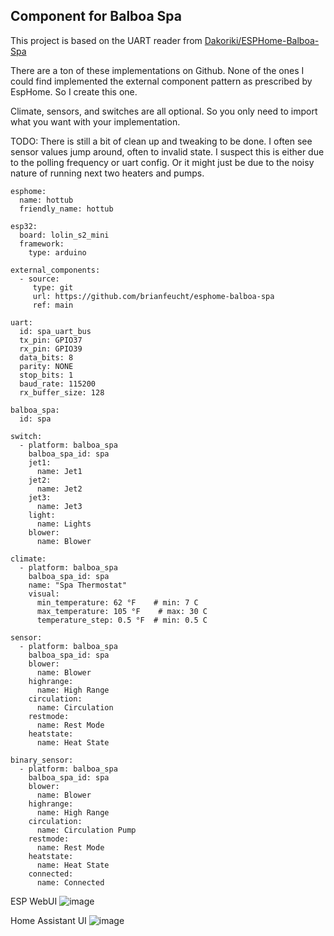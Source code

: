 ## Component for Balboa Spa

This project is based on the UART reader from [Dakoriki/ESPHome-Balboa-Spa](https://github.com/Dakoriki/ESPHome-Balboa-Spa)

There are a ton of these implementations on Github.  None of the ones I could find implemented the external component pattern as prescribed by EspHome.  So I create this one.  

Climate, sensors, and switches are all optional.  So you only need to import what you want with your implementation.

TODO:
There is still a bit of clean up and tweaking to be done.  I often see sensor values jump around, often to invalid state.  I suspect this is either due to the polling frequency or uart config.  Or it might just be due to the noisy nature of running next two heaters and pumps.

```
esphome:
  name: hottub
  friendly_name: hottub

esp32:
  board: lolin_s2_mini
  framework: 
    type: arduino

external_components:
  - source:
     type: git
     url: https://github.com/brianfeucht/esphome-balboa-spa
     ref: main

uart:
  id: spa_uart_bus
  tx_pin: GPIO37
  rx_pin: GPIO39
  data_bits: 8
  parity: NONE
  stop_bits: 1
  baud_rate: 115200
  rx_buffer_size: 128

balboa_spa:
  id: spa

switch:
  - platform: balboa_spa
    balboa_spa_id: spa
    jet1:
      name: Jet1
    jet2:
      name: Jet2
    jet3:
      name: Jet3
    light:
      name: Lights
    blower:
      name: Blower

climate:
  - platform: balboa_spa
    balboa_spa_id: spa
    name: "Spa Thermostat"
    visual:
      min_temperature: 62 °F    # min: 7 C
      max_temperature: 105 °F    # max: 30 C
      temperature_step: 0.5 °F  # min: 0.5 C

sensor:
  - platform: balboa_spa
    balboa_spa_id: spa
    blower:
      name: Blower
    highrange:
      name: High Range
    circulation:
      name: Circulation
    restmode:
      name: Rest Mode
    heatstate:
      name: Heat State

binary_sensor:
  - platform: balboa_spa
    balboa_spa_id: spa
    blower:
      name: Blower
    highrange:
      name: High Range
    circulation:
      name: Circulation Pump
    restmode:
      name: Rest Mode
    heatstate:
      name: Heat State
    connected:
      name: Connected
```
ESP WebUI
![image](https://github.com/user-attachments/assets/af602be2-da9e-4880-8fb8-e7f7f9122977)

Home Assistant UI
![image](https://github.com/user-attachments/assets/a37a7e08-94b2-4231-83ca-0ffc4646fbfa)
